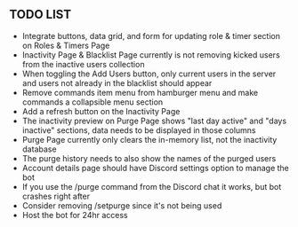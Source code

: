 ## TODO LIST
- Integrate buttons, data grid, and form for updating role & timer section on Roles & Timers Page
- Inactivity Page & Blacklist Page currently is not removing kicked users from the inactive users collection
- When toggling the Add Users button, only current users in the server and users not already in the blacklist should appear
- Remove commands item menu from hamburger menu and make commands a collapsible menu section
- Add a refresh button on the Inactivity Page
- The inactivity preview on Purge Page shows "last day active" and "days inactive" sections, data needs to be displayed in those columns
- Purge Page currently only clears the in-memory list, not the inactivity database
- The purge history needs to also show the names of the purged users
- Account details page should have Discord settings option to manage the bot
- If you use the /purge command from the Discord chat it works, but bot crashes right after
- Consider removing /setpurge since it's not being used
- Host the bot for 24hr access


